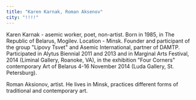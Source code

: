 ```yaml
---
title: "Karen Karnak, Roman Aksenov"
city: "!!!!"
---
```


Karen Karnak - asemic worker, poet, non-artist. Born in 1985, in The Republic of Belarus, Mogilev. Location - Minsk. Founder and participant of the group "Lipovy Tsvet" and Asemic International, partner of  DAMTP. Participated in Alytus Biennial 2011 and 2013 and in Marginal Arts Festival, 2014 (Liminal Gallery, Roanoke, VA), in the exhibition "Four Corners" contemporary Art of Belarus 4-16 November 2014 (Luda Gallery, St. Petersburg).

Roman Aksionov, artist. He lives in Minsk, practices different forms of traditional and contemporary art.
